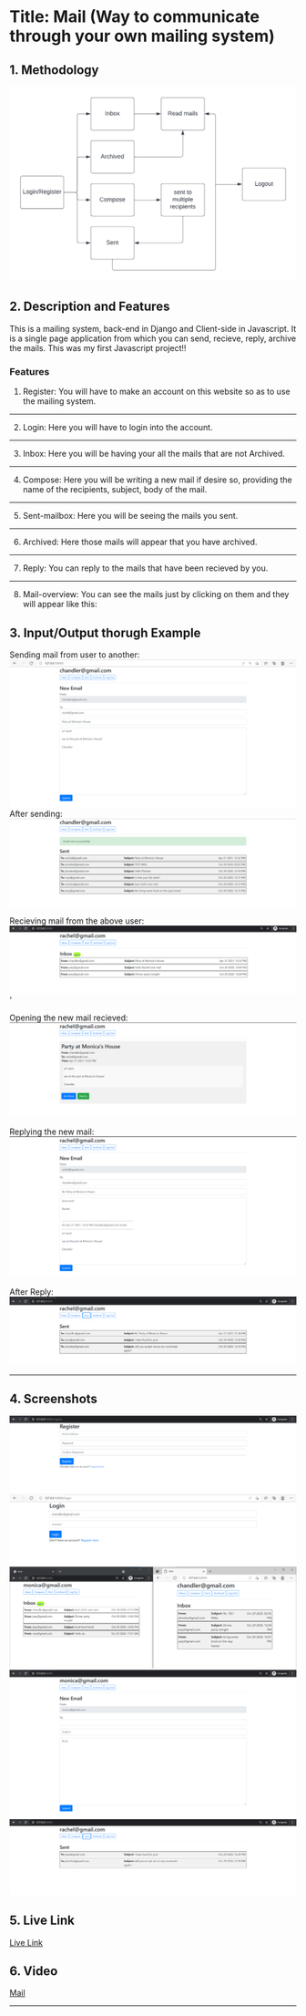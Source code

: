 # Title: Mail (Way to communicate through your own mailing system)

## 1. Methodology
![mail-methodology](screenshots/mail.png)

## 2. Description and Features
This is a mailing system, back-end in Django and Client-side in Javascript.
It is a single page application from which you can send, recieve, reply, archive the mails.
This was my first Javascript project!!

###  Features

1. Register:
You will have to make an account on this website so as to use the mailing system.
   
***
2. Login:
Here you will have to login into the account.
   
***
3. Inbox:
Here you will be having your all the mails that are not Archived.
   
***
4. Compose:
Here you will be writing a new mail if desire so, providing the name of the recipients, subject, body of the mail.

***
5. Sent-mailbox:
Here you will be seeing the mails you sent.
   
***
6. Archived:
Here those mails will appear that you have archived.
   
***
7. Reply:
You can reply to the mails that have been recieved by you.
   
***
8. Mail-overview:
You can see the mails just by clicking on them and they will appear like this:


## 3. Input/Output thorugh Example

Sending mail from user to another:
![sending mail](screenshots/sending%20mail.png)
After sending:
![aftersending](screenshots/aftersent.png)

Recieving mail from the above user:
![recieving](screenshots/mailrecieved.png)'

Opening the new mail recieved:
![opening](screenshots/mail%20overview.png)

Replying the new mail:
![replying](screenshots/Relpy.png)

After Reply:
![after-reply](screenshots/after%20replying.png)
***


## 4. Screenshots
![Register](screenshots/register.png)
![Login](screenshots/login.png)
![Inbox](screenshots/2seperateinboxes.png)
![Compose](screenshots/newmail.png)
![Sent](screenshots/sent.png)

## 5. Live Link
[Live Link](http://architk13.pythonanywhere.com/)

## 6. Video
[Mail](https://www.youtube.com/watch?v=hqaAgx5JTwk)
***
